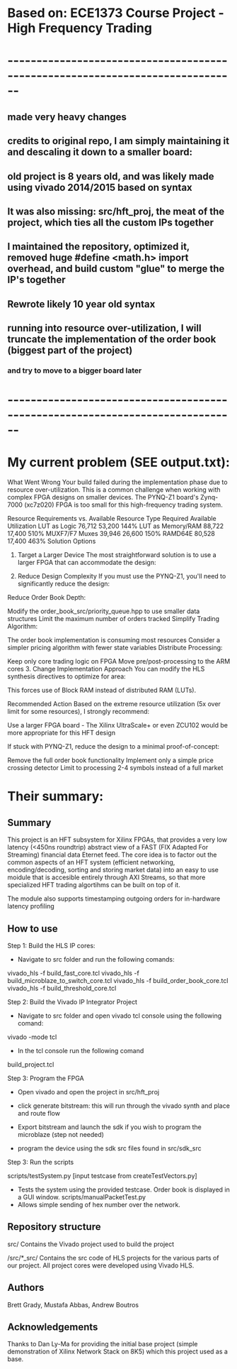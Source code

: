 Based on: ECE1373 Course Project - High Frequency Trading
===============================================

# ------------------------------------------------------------------------------
## made very heavy changes
## credits to original repo, I am simply maintaining it and descaling it down to a smaller board:
## old project is 8 years old, and was likely made using vivado 2014/2015 based on syntax
## It was also missing: src/hft_proj, the meat of the project, which ties all the custom IPs together 
## I maintained the repository, optimized it, removed huge #define <math.h> import overhead, and build custom "glue" to merge the IP's together 
## Rewrote likely 10 year old syntax 
## running into resource over-utilization, I will truncate the implementation of the order book (biggest part of the project) 
### and try to move to a bigger board later 
# ------------------------------------------------------------------------------

# My current problem (SEE output.txt):

What Went Wrong
Your build failed during the implementation phase due to resource over-utilization. This is a common challenge when working with complex FPGA designs on smaller devices. The PYNQ-Z1 board's Zynq-7000 (xc7z020) FPGA is too small for this high-frequency trading system.

Resource Requirements vs. Available
Resource Type	Required	Available	Utilization
LUT as Logic	76,712	53,200	144%
LUT as Memory/RAM	88,722	17,400	510%
MUXF7/F7 Muxes	39,946	26,600	150%
RAMD64E	80,528	17,400	463%
Solution Options
1. Target a Larger Device
The most straightforward solution is to use a larger FPGA that can accommodate the design:

2. Reduce Design Complexity
If you must use the PYNQ-Z1, you'll need to significantly reduce the design:

Reduce Order Book Depth:

Modify the order_book_src/priority_queue.hpp to use smaller data structures
Limit the maximum number of orders tracked
Simplify Trading Algorithm:

The order book implementation is consuming most resources
Consider a simpler pricing algorithm with fewer state variables
Distribute Processing:

Keep only core trading logic on FPGA
Move pre/post-processing to the ARM cores
3. Change Implementation Approach
You can modify the HLS synthesis directives to optimize for area:

This forces use of Block RAM instead of distributed RAM (LUTs).

Recommended Action
Based on the extreme resource utilization (5x over limit for some resources), I strongly recommend:

Use a larger FPGA board - The Xilinx UltraScale+ or even ZCU102 would be more appropriate for this HFT design

If stuck with PYNQ-Z1, reduce the design to a minimal proof-of-concept:

Remove the full order book functionality
Implement only a simple price crossing detector
Limit to processing 2-4 symbols instead of a full market





# Their summary:

Summary
-----------------------------
This project is an HFT subsystem for Xilinx FPGAs, that provides a very low latency 
(<450ns roundtrip) abstract view of a FAST (FIX Adapted For Streaming) financial data
Eternet feed. The core idea is to factor out the common aspects of an HFT system 
(efficient networking, encoding/decoding, sorting and storing market data) into an 
easy to use moidule that is accesible entirely through AXI Streams, so that more 
specialized HFT trading algortihms can be built on top of it.

The module also supports timestamping outgoing orders for in-hardware latency profiling

How to use
----------

Step 1: Build the HLS IP cores:

- Navigate to src folder and run the following comands:

vivado_hls -f build_fast_core.tcl
vivado_hls -f build_microblaze_to_switch_core.tcl
vivado_hls -f build_order_book_core.tcl
vivado_hls -f build_threshold_core.tcl

Step 2: Build the Vivado IP Integrator Project

- Navigate to src folder and open vivado tcl console using the following comand:

vivado -mode tcl

- In the tcl console run the following comand

build_project.tcl

Step 3: Program the FPGA 

- Open vivado and open the project in src/hft_proj

- click generate bitstream: this will run through the vivado synth and place and route flow

- Export bitstream and launch the sdk if you wish to program the microblaze (step not needed)

- program the device using the sdk src files found in src/sdk_src

Step 3: Run the scripts

scripts/testSystem.py [input testcase from createTestVectors.py]
   - Tests the system using the provided testcase. Order book is displayed in a GUI window.
scripts/manualPacketTest.py
   - Allows simple sending of hex number over the network. 

Repository structure
--------------------
src/
Contains the Vivado project used to build the project

/src/*_src/
Contains the src code of HLS projects for the various parts of our project. All project cores
 were developed using Vivado HLS. 

Authors
-------
Brett Grady, Mustafa Abbas, Andrew Boutros

Acknowledgements
----------------
Thanks to Dan Ly-Ma for providing the initial base project (simple demonstration
 of Xilinx Network Stack on 8K5) which this project used as a base.

